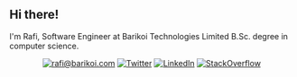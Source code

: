 ## Hi there!
I'm Rafi, Software Engineer at Barikoi Technologies Limited B.Sc.  degree in computer science.


<p align="center">
	<a href="mailto:rafi@barikoi.com?subject=Github%20Visitor&body=Hi%20Rafi,..."><img src="http://img.shields.io/badge/-@rafi-_?label=Send%20Mail&style=social&logo=gmail" alt="rafi@barikoi.com"></a>
	<a href="https://twitter.com/Rafiqul_abprs"><img src="https://img.shields.io/twitter/follow/Rafiqul_abprs" alt="Twitter"></a>
	<a href="https://www.linkedin.com/in/rafiqul-islam-a73886135"><img src="https://img.shields.io/badge/LinkedIn--_.svg?style=social&logo=linkedin" alt="LinkedIn"></a>
	<a href="https://stackoverflow.com/users/9631747/rafiqul-islam"><img src="https://img.shields.io/stackexchange/stackoverflow/r/1061236?logo=stack-overflow&style=social" alt="StackOverflow"></a>
</p>

